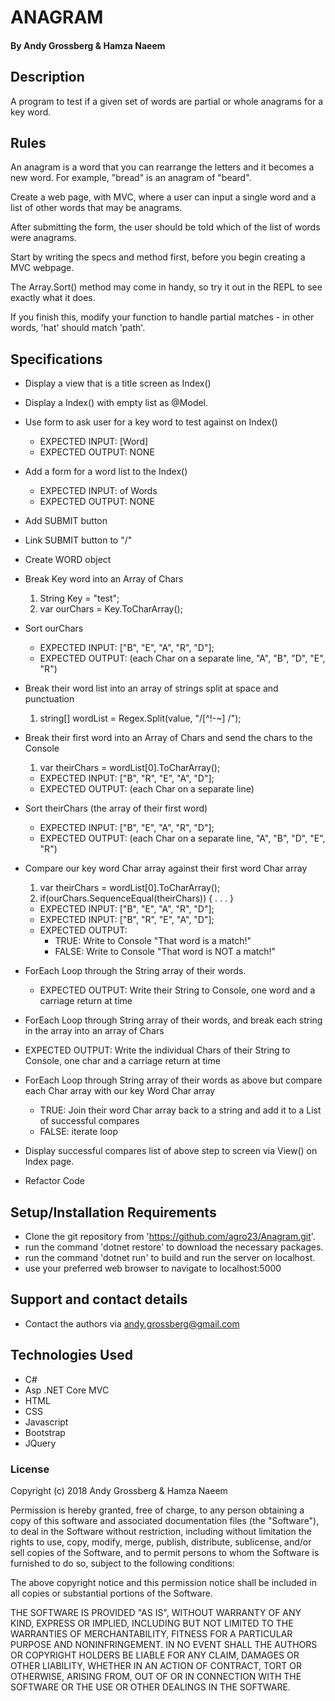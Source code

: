 
# ANAGRAM

#### By Andy Grossberg & Hamza Naeem

## Description
A program to test if a given set of words are partial or whole anagrams for a key word.

## Rules
An anagram is a word that you can rearrange the letters and it becomes a new word. For example, "bread" is an anagram of "beard".

Create a web page, with MVC, where a user can input a single word and a list of other words that may be anagrams.

After submitting the form, the user should be told which of the list of words were anagrams.

Start by writing the specs and method first, before you begin creating a MVC webpage.

The Array.Sort() method may come in handy, so try it out in the REPL to see exactly what it does.

If you finish this, modify your function to handle partial matches - in other words, 'hat' should match 'path'.

## Specifications

* Display a view that is a title screen as Index()

* Display a Index() with empty list as @Model.

* Use form to ask user for a key word to test against on Index()
  - EXPECTED INPUT: [Word]
  - EXPECTED OUTPUT: NONE

* Add a form for a word list to the Index()
  - EXPECTED INPUT: <LIST> of Words
  - EXPECTED OUTPUT: NONE

* Add SUBMIT button

* Link SUBMIT button to "/"

* Create WORD object

* Break Key word into an Array of Chars
  1. String Key = "test";
  2. var ourChars = Key.ToCharArray();

* Sort ourChars
  - EXPECTED INPUT: ["B", "E", "A", "R", "D"];
  - EXPECTED OUTPUT: (each Char on a separate line, "A", "B", "D", "E", "R")

* Break their word list into an array of strings split at space and punctuation
  1. string[] wordList = Regex.Split(value, "/[^!-~] /");

* Break their first word into an Array of Chars and send the chars to the Console
  1. var theirChars = wordList[0].ToCharArray();
    - EXPECTED INPUT: ["B", "R", "E", "A", "D"];
    - EXPECTED OUTPUT: (each Char on a separate line)

* Sort theirChars (the array of their first word)
  - EXPECTED INPUT: ["B", "E", "A", "R", "D"];
  - EXPECTED OUTPUT: (each Char on a separate line, "A", "B", "D", "E", "R")    

* Compare our key word Char array against their first word Char array
  1. var theirChars = wordList[0].ToCharArray();
  2. if(ourChars.SequenceEqual(theirChars)) { . . . }
  - EXPECTED INPUT: ["B", "E", "A", "R", "D"];
  - EXPECTED INPUT: ["B", "R", "E", "A", "D"];
  - EXPECTED OUTPUT:
    - TRUE: Write to Console "That word is a match!"
    - FALSE: Write to Console "That word is NOT a match!"

* ForEach Loop through the String array of their words.
  - EXPECTED OUTPUT: Write their String to Console, one word and a carriage return at time

* ForEach Loop through String array of their words, and break each string in the array into an array of Chars
- EXPECTED OUTPUT: Write the individual Chars of their String to Console, one char and a carriage return at time

* ForEach Loop through String array of their words as above but compare each Char array with our key Word Char array
  - TRUE: Join their word Char array back to a string and add it to a List of successful compares
  - FALSE: iterate loop

* Display successful compares list of above step to screen via View() on Index page.

* Refactor Code

## Setup/Installation Requirements

* Clone the git repository from 'https://github.com/agro23/Anagram.git'.
* run the command 'dotnet restore' to download the necessary packages.
* run the command 'dotnet run' to build and run the server on localhost.
* use your preferred web browser to navigate to localhost:5000

## Support and contact details

* Contact the authors via andy.grossberg@gmail.com

## Technologies Used

* C#
* Asp .NET Core MVC
* HTML
* CSS
* Javascript
* Bootstrap
* JQuery

### License

Copyright (c) 2018 Andy Grossberg & Hamza Naeem

Permission is hereby granted, free of charge, to any person obtaining a copy of this software and associated documentation files (the "Software"), to deal in the Software without restriction, including without limitation the rights to use, copy, modify, merge, publish, distribute, sublicense, and/or sell copies of the Software, and to permit persons to whom the Software is furnished to do so, subject to the following conditions:

The above copyright notice and this permission notice shall be included in all copies or substantial portions of the Software.

THE SOFTWARE IS PROVIDED "AS IS", WITHOUT WARRANTY OF ANY KIND, EXPRESS OR IMPLIED, INCLUDING BUT NOT LIMITED TO THE WARRANTIES OF MERCHANTABILITY, FITNESS FOR A PARTICULAR PURPOSE AND NONINFRINGEMENT. IN NO EVENT SHALL THE AUTHORS OR COPYRIGHT HOLDERS BE LIABLE FOR ANY CLAIM, DAMAGES OR OTHER LIABILITY, WHETHER IN AN ACTION OF CONTRACT, TORT OR OTHERWISE, ARISING FROM, OUT OF OR IN CONNECTION WITH THE SOFTWARE OR THE USE OR OTHER DEALINGS IN THE SOFTWARE.

